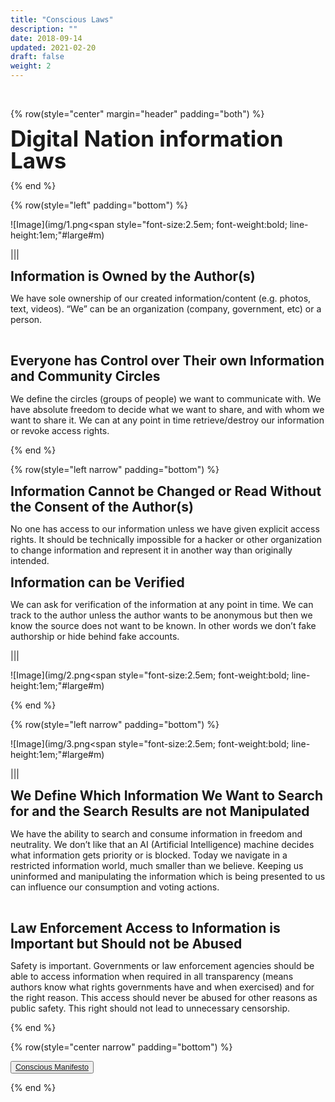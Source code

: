 ```yaml
---
title: "Conscious Laws"
description: ""
date: 2018-09-14
updated: 2021-02-20
draft: false
weight: 2
---
```



<didiv class="container mx-auto">

<br>

<!-- section 1 (co-found) -->

{% row(style="center" margin="header" padding="both") %}

<span style="font-size:2.5em; font-weight:bold; line-height:1em;"> Digital Nation information Laws</span>


{% end %}

{% row(style="left"  padding="bottom") %}

![Image](img/1.png<span style="font-size:2.5em; font-weight:bold; line-height:1em;"#large#m)


|||


<span style="font-size:1.5em; font-weight:bold; line-height:1.2em;"> Information is Owned by the Author(s)</span>

<p>
We have sole ownership of our created information/content (e.g. photos, text, videos).
“We” can be an organization (company, government, etc) or a person. 
</p>

<br>


<span style="font-size:1.5em; font-weight:bold; line-height:1.2em;"> Everyone has Control over Their own Information and Community Circles</span>

<p>
We define the circles (groups of people) we want to communicate with.
We have absolute freedom to decide what we want to share, and with whom we want to share it.
We can at any point in time retrieve/destroy our information or revoke access rights.
</p>

{% end %}

{% row(style="left narrow" padding="bottom") %}

<span style="font-size:1.5em; font-weight:bold; line-height:1.2em;"> Information Cannot be Changed or Read Without the Consent of the Author(s)</span>

<p>
No one has access to our information unless we have given explicit access rights.
It should be technically impossible for a hacker or other organization to change information and represent it in another way than originally intended.
</p>


<span style="font-size:1.5em; font-weight:bold; line-height:1.2em;"> Information can be Verified</span>

<p>
We can ask for verification of the information at any point in time.
We can track to the author unless the author wants to be anonymous but then we know the source does not want to be known. In other words we don’t fake authorship or hide behind fake accounts.
</p>


|||

![Image](img/2.png<span style="font-size:2.5em; font-weight:bold; line-height:1em;"#large#m)

{% end %}

{% row(style="left narrow" padding="bottom") %}

![Image](img/3.png<span style="font-size:2.5em; font-weight:bold; line-height:1em;"#large#m)

|||


<span style="font-size:1.5em; font-weight:bold; line-height:1.2em;"> We Define Which Information We Want to Search for and the Search Results are not Manipulated</span>

<p>
We have the ability to search and consume information in freedom and neutrality.
We don’t like that an AI (Artificial Intelligence) machine decides what information gets priority or is blocked. Today we navigate in a restricted information world, much smaller than we believe. Keeping us uninformed and manipulating the information which is being presented to us can influence our consumption and voting actions.
</p>

<br>

<span style="font-size:1.5em; font-weight:bold; line-height:1.2em;"> Law Enforcement Access to Information is Important but Should not be Abused

<p>
Safety is important. Governments or law enforcement agencies should be able to access information when required in all transparency (means authors know what rights governments have and when exercised) and for the right reason.
This access should never be abused for other reasons as public safety.
This right should not lead to unnecessary censorship.
</p>


{% end %}

{% row(style="center narrow" padding="bottom") %}

<button style="font-size:0.9em">[Conscious Manifesto](/manifesto/)</button>

{% end %}

</div>
